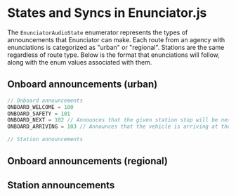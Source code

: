 # States and Syncs in Enunciator.js

The ``EnunciatorAudioState`` enumerator represents the types of announcements that Enunciator can make. Each route from an agency with enunciations is categorized as "urban" or "regional". Stations are the same regardless of route type. Below is the format that enunciations will follow, along with the enum values associated with them.

## Onboard announcements (urban)

```ts
// Onboard announcements
ONBOARD_WELCOME = 100
ONBOARD_SAFETY = 101
ONBOARD_NEXT = 102 // Announces that the given station stop will be next.
ONBOARD_ARRIVING = 103 // Announces that the vehicle is arriving at the given station stop.

// Station announcements


```

## Onboard announcements (regional)



## Station announcements